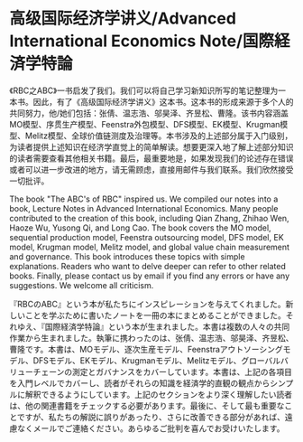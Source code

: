 # 高级国际经济学讲义/Advanced International Economics Note/国際経済学特論
《RBC之ABC》一书启发了我们。我们可以将自己学习新知识所写的笔记整理为一本书。因此，有了《高级国际经济学讲义》这本书。这本书的形成来源于多个人的共同努力，他/她们包括：张倩、温志浩、邬昊泽、齐昱松、曹隆。该书内容涵盖MO模型、序贯生产模型、Feenstra外包模型、DFS模型、EK模型、Krugman模型、Melitz模型、全球价值链测度及治理等。本书涉及的上述部分属于入门级别，为读者提供上述知识在经济学直觉上的简单解读。想要更深入地了解上述部分知识的读者需要查看其他相关书籍。最后，最重要地是，如果发现我们的论述存在错误或者可以进一步改进的地方，请无需顾虑，直接用邮件与我们联系。我们欣然接受一切批评。   

The book "The ABC's of RBC" inspired us. We compiled our notes into a book, Lecture Notes in Advanced International Economics. Many people contributed to the creation of this book, including Qian Zhang, Zhihao Wen, Haoze Wu, Yusong Qi, and Long Cao. The book covers the MO model, sequential production model, Feenstra outsourcing model, DFS model, EK model, Krugman model, Melitz model, and global value chain measurement and governance. This book introduces these topics with simple explanations. Readers who want to delve deeper can refer to other related books. Finally, please contact us by email if you find any errors or have any suggestions. We welcome all criticism.   

『RBCのABC』という本が私たちにインスピレーションを与えてくれました。新しいことを学ぶために書いたノートを一冊の本にまとめることができました。それゆえ、『国際経済学特論』という本が生まれました。本書は複数の人々の共同作業から生まれました。執筆に携わったのは、张倩、温志浩、邬昊泽、齐昱松、曹隆です。本書は、MOモデル、逐次生産モデル、Feenstraアウトソーシングモデル、DFSモデル、EKモデル、Krugmanモデル、Melitzモデル、グローバルバリューチェーンの測定とガバナンスをカバーしています。本書は、上記の各項目を入門レベルでカバーし、読者がそれらの知識を経済学的直観の観点からシンプルに解釈できるようにしています。上記のセクションをより深く理解したい読者は、他の関連書籍をチェックする必要があります。最後に、そして最も重要なことですが、私たちの解説に誤りがあったり、さらに改善できる部分があれば、遠慮なくメールでご連絡ください。あらゆるご批判を喜んでお受けいたします。
